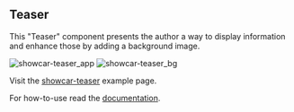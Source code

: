 <h2>Teaser</h2>

This "Teaser" component presents the author a way to display information and enhance those by adding a background image.

<img src="/showcar-ui/docs/assets/images/showcar-teaser_app.jpg" alt="showcar-teaser_app">
<img src="/showcar-ui/docs/assets/images/showcar-teaser_bg.jpg" alt="showcar-teaser_bg">

Visit the <a href="https://www.autoscout24.de/content-management-service/fragments/test.html?fragment=C07Teaser.html" target="_blank">showcar-teaser</a> example page.

For how-to-use read the <a href="https://github.com/AutoScout24/showcar-benefits" target="_blank">documentation</a>.